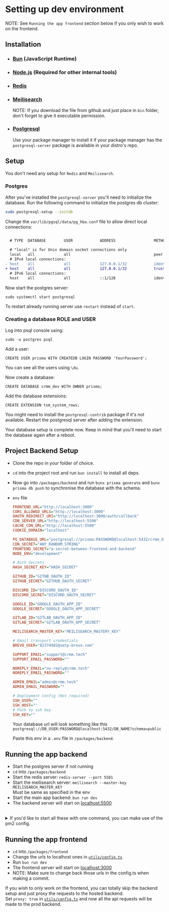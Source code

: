 # Setting up dev environment

NOTE: See `Running the app frontend` section below if you only wish to work on the frontend.

## Installation
- ### [Bun](https://bun.sh) (JavaScript Runtime)
- ### [Node.js](https://nodejs.org/en/download/package-manager) (Required for other internal tools)


- ### [Redis](https://redis.io/docs/latest/operate/oss_and_stack/install/install-redis/install-redis-on-linux)

- ### [Meilisearch](https://github.com/meilisearch/meilisearch/releases/latest)
    NOTE: If you download the file from github and just place in `bin` folder, don't forget to give it executable permission.

- ### [Postgresql](https://www.postgresql.org/download)
    Use your package manager to install it if your package manager has the `postgresql-server` package is available in your distro's repo.


## Setup

You don't need any setup for `Redis` and `Meilisearch`.

### Postgres
After you've installed the `postgresql-server` you'll need to initialize the database. Run the following command to initialize the postgres db cluster:
```bash
sudo postgresql-setup --initdb
```

Change the `var/lib/pgsql/data/pg_hba.conf` file to allow direct local connections:

```diff

  # TYPE  DATABASE        USER            ADDRESS                 METHOD
  
  # "local" is for Unix domain socket connections only
  local   all             all                                     peer
  # IPv4 local connections:
- host    all             all             127.0.0.1/32            ident
+ host    all             all             127.0.0.1/32            trust
  # IPv6 local connections:
  host    all             all             ::1/128                 ident
```

Now start the postgres server:
```
sudo systemctl start postgresql
```
To restart already running server use `restart` instead of `start`.

### Creating a database ROLE and USER
Log into psql console using:
```
sudo -u postgres psql
```

Add a user:
```
CREATE USER prisma WITH CREATEDB LOGIN PASSWORD 'YourPassword';
```
You can see all the users using `\du`.

Now create a database:
```
CREATE DATABASE crmm_dev WITH OWNER prisma;
```

Add the database extensions:
```
CREATE EXTENSION tsm_system_rows;
```
You might need to install the `postgresql-contrib` package if it's not available.
Restart the postgresql server after adding the extension.

Your database setup is complete now.
Keep in mind that you'll need to start the database again after a reboot.


## Project Backend Setup
- Clone the repo in your folder of choice.
- `cd` into the project root and run `bun install` to install all deps.
- Now go into `/packages/backend` and run `bunx prisma generate` and `bunx prisma db push` to synchronise the database with the schema.
- `env` file
    ```ini
    FRONTEND_URL="http://localhost:3000"
    CORS_ALLOWED_URLS="http://localhost:3000"
    OAUTH_REDIRECT_URI="http://localhost:3000/auth/callback"
    CDN_SERVER_URL="http://localhost:5500"
    CACHE_CDN_URL="http://localhost:5500"
    COOKIE_DOMAIN="localhost"

    PG_DATABASE_URL="postgresql://prisma:PASSWORD@localhost:5432/crmm_dev?schema=public"
    CDN_SECRET="ANY_RANDOM_STRING"
    FRONTEND_SECRET="a-secret-between-frontend-and-backend"
    NODE_ENV="development"

    # Auth Secrets
    HASH_SECRET_KEY="HASH_SECRET"

    GITHUB_ID="GITHB_OAUTH_ID"
    GITHUB_SECRET="GITHUB_OAUTH_SECRET"

    DISCORD_ID="DISCORD_OAUTH_ID"
    DISCORD_SECRET="DISCORD_OAUTH_SECRET"

    GOOGLE_ID="GOOGLE_OAUTH_APP_ID"
    GOOGLE_SECRET="GOOGLE_OAUTH_APP_SECRET"

    GITLAB_ID="GITLAB_OAUTH_APP_ID"
    GITLAB_SECRET="GITLAB_OAUTH_APP_SECRET"

    MEILISEARCH_MASTER_KEY="MEILISEARCH_MASTERY_KEY"

    # Email transport credentials
    BREVO_USER="82374982@smtp-brevo.com"

    SUPPORT_EMAIL="support@crmm.tech"
    SUPPORT_EMAIL_PASSWORD=""

    NOREPLY_EMAIL="no-reply@crmm.tech"
    NOREPLY_EMAIL_PASSWORD=""

    ADMIN_EMAIL="admin@crmm.tech"
    ADMIN_EMAIL_PASSWORD=""

    # Deployment Config (Not required)
    SSH_USER=""
    SSH_HOST=""
    # Path to ssh key
    SSH_KEY=""
    ```
    Your database url will look something like this
    `postgresql://DB_USER:PASSWORD@localhost:5432/DB_NAME?schema=public`

    Paste this env in a `.env` file in `/packages/backend`.


## Running the app backend
- Start the postgres server if not running
- `cd` into `/packages/backend`
- Start the redis server: `redis-server --port 5501`
- Start the meilisearch server: `meilisearch --master-key MEILISEARCH_MASTER_KEY` \
    Must be same as specified in the env
- Start the main app backend: `bun run dev`
- The backend server will start on [localhost:5500](http://localhost:5500)

<br>

<details>
<summary>If you'd like to start all these with one command, you can make use of the pm2 config.</summary>

- Install [pm2](https://pm2.keymetrics.io/docs/usage/quick-start).
- Adjust the executable paths and and project path in [pm2 config](/packages/backend/pm2.config.cjs). (Use absolute paths)
- `cd` into `/packages/backend`
- Create `redis` and `meilisearch` folders.
- Run `pm2 start pm2.config.cjs`. It will start all three processes. You can manage them using pm2 cli. \

*You'll still have to start the database server manually.

</details>


## Running the app frontend
- `cd` into `/packages/frontend`
- Change the urls to localhost ones in [`utils/config.ts`](/packages/frontend/utils/config.ts#L2)
- Run `bun run dev`
- The frontend server will start on [localhost:3000](http://localhost:3000)
- NOTE: Make sure to change back those urls in the config.ts when making a commit.

If you wish to only work on the frontend, you can totally skip the backend setup and just proxy the requests to the hosted backend. \
Set `proxy: true` in [`utils/config.ts`](/packages/frontend/utils/config.ts#L2) and now all the api requests will be made to the prod backend.